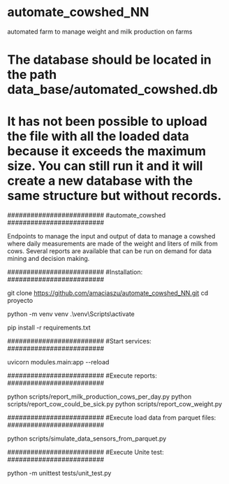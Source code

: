 # automate_cowshed_NN
automated farm to manage weight and milk production on farms

# The database should be located in the path data_base/automated_cowshed.db
# It has not been possible to upload the file with all the loaded data because it exceeds the maximum size. You can still run it and it will create a new database with the same structure but without records.

#########################
#automate_cowshed
#########################

Endpoints to manage the input and output of data to manage a cowshed where daily measurements are made of the weight and liters of milk from cows.
Several reports are available that can be run on demand for data mining and decision making.

#########################
#Installation:
#########################

git clone https://github.com/amaciaszu/automate_cowshed_NN.git
cd proyecto

python -m venv venv
.\venv\Scripts\activate

pip install -r requirements.txt

#########################
#Start services:
#########################

uvicorn modules.main:app --reload

#########################
#Execute reports:
#########################

python scripts/report_milk_production_cows_per_day.py
python scripts/report_cow_could_be_sick.py
python scripts/report_cow_weight.py

#########################
#Execute load data from parquet files:
#########################

python scripts/simulate_data_sensors_from_parquet.py

#########################
#Execute Unite test:
#########################

python -m unittest tests/unit_test.py
